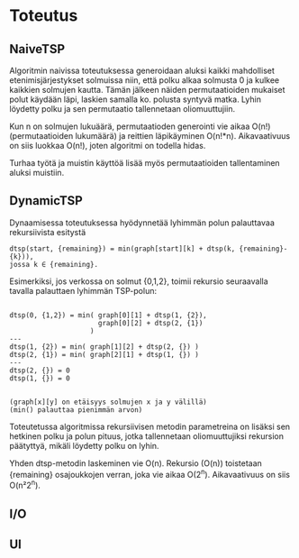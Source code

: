 # Toteutus

## NaiveTSP

Algoritmin naivissa toteutuksessa generoidaan aluksi kaikki mahdolliset etenimisjärjestykset solmuissa niin, että polku alkaa solmusta 0 ja kulkee kaikkien solmujen kautta. Tämän jälkeen näiden permutaatioiden mukaiset polut käydään läpi, laskien samalla ko. polusta syntyvä matka. Lyhin löydetty polku ja sen permutaatio tallennetaan oliomuuttujiin.

Kun n on solmujen lukuäärä, permutaatioden generointi vie aikaa O(n!) (permutaatioiden lukumäärä) ja reittien läpikäyminen O(n!*n). Aikavaativuus on siis luokkaa O(n!), joten algoritmi on todella hidas.

Turhaa työtä ja muistin käyttöä lisää myös permutaatioiden tallentaminen aluksi muistiin. 

## DynamicTSP

Dynaamisessa toteutuksessa hyödynnetää lyhimmän polun palauttavaa rekursiivista esitystä
```
dtsp(start, {remaining}) = min(graph[start][k] + dtsp(k, {remaining}-{k})),
jossa k ∈ {remaining}.
```

Esimerkiksi, jos verkossa on solmut {0,1,2}, toimii rekursio seuraavalla tavalla palauttaen lyhimmän TSP-polun:
```

dtsp(0, {1,2}) = min( graph[0][1] + dtsp(1, {2}),
                      graph[0][2] + dtsp(2, {1})
                    )
---
dtsp(1, {2}) = min( graph[1][2] + dtsp(2, {}) )
dtsp(2, {1}) = min( graph[2][1] + dtsp(1, {}) )
---
dtsp(2, {}) = 0
dtsp(1, {}) = 0


(graph[x][y] on etäisyys solmujen x ja y välillä)
(min() palauttaa pienimmän arvon)
```
Toteutetussa algoritmissa rekursiivisen metodin parametreina on lisäksi sen hetkinen polku ja polun pituus, jotka tallennetaan oliomuuttujiksi rekursion päätyttyä, mikäli löydetty polku on lyhin.

Yhden dtsp-metodin laskeminen vie O(n). 
Rekursio (O(n)) toistetaan {remaining} osajoukkojen verran, joka vie aikaa O(2<sup>n</sup>). Aikavaativuus on siis O(n²2<sup>n</sup>).


## I/O

## UI


